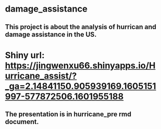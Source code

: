 # damage_assistance

## This project is about the analysis of hurrican and damage assistance in the US.
# Shiny url: https://jingwenxu66.shinyapps.io/Hurricane_assist/?_ga=2.14841150.905939169.1605151997-577872506.1601955188
## The presentation is in hurricane_pre rmd document.
